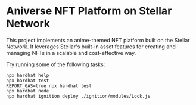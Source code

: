# Aniverse NFT Platform on Stellar Network

This project implements an anime-themed NFT platform built on the Stellar Network. It leverages Stellar's built-in asset features for creating and managing NFTs in a scalable and cost-effective way.

Try running some of the following tasks:

```shell
npx hardhat help
npx hardhat test
REPORT_GAS=true npx hardhat test
npx hardhat node
npx hardhat ignition deploy ./ignition/modules/Lock.js
```
